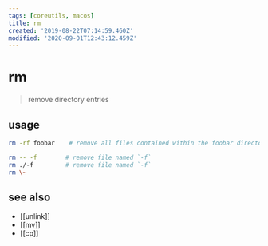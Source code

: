 ```yaml
---
tags: [coreutils, macos]
title: rm
created: '2019-08-22T07:14:59.460Z'
modified: '2020-09-01T12:43:12.459Z'
---
```


# rm

> remove directory entries

## usage
```sh
rm -rf foobar    # remove all files contained within the foobar directory recursively

rm -- -f        # remove file named `-f`
rm ./-f         # remove file named `-f`
rm \~
```
## see also
- [[unlink]]
- [[mv]]
- [[cp]]
